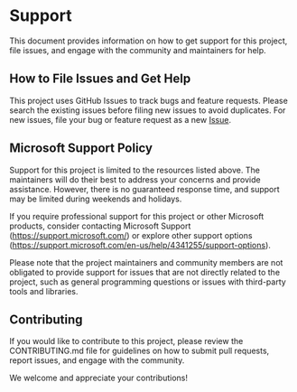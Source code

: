 # Support
This document provides information on how to get support for this project, file issues, and engage with the community and maintainers for help.

## How to File Issues and Get Help

This project uses GitHub Issues to track bugs and feature requests. Please search the existing issues before filing new issues to avoid duplicates. For new issues, file your bug or feature request as a new [Issue](https://github.com/microsoft/atp-edu/issues).

## Microsoft Support Policy

Support for this project is limited to the resources listed above. The maintainers will do their best to address your concerns and provide assistance. However, there is no guaranteed response time, and support may be limited during weekends and holidays.

If you require professional support for this project or other Microsoft products, consider contacting Microsoft Support (https://support.microsoft.com/) or explore other support options (https://support.microsoft.com/en-us/help/4341255/support-options).

Please note that the project maintainers and community members are not obligated to provide support for issues that are not directly related to the project, such as general programming questions or issues with third-party tools and libraries.

## Contributing

If you would like to contribute to this project, please review the CONTRIBUTING.md file for guidelines on how to submit pull requests, report issues, and engage with the community.

We welcome and appreciate your contributions!

